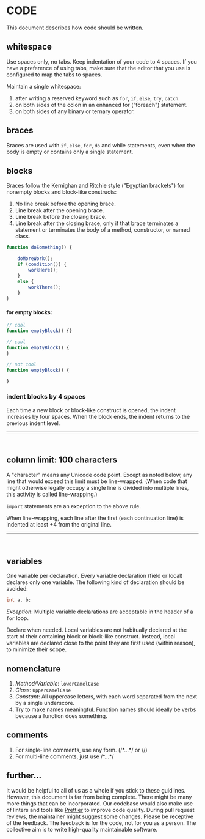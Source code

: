 # CODE

This document describes how code should be written.

## whitespace

Use spaces only, no tabs. Keep indentation of your code to 4 spaces. If you have a preference of using tabs, make sure that the editor that you use is configured to map the tabs to spaces.

Maintain a single whitespace:
1. after writing a reserved keyword such as `for`, `if`, `else`, `try`, `catch`. 
2. on both sides of the colon in an enhanced for ("foreach") statement.
3. on both sides of any binary or ternary operator.

## braces

Braces are used with `if`, `else`, `for`, `do` and while statements, even when the body is empty or contains only a single statement. 

## blocks

Braces follow the Kernighan and Ritchie style ("Egyptian brackets") for nonempty blocks and block-like constructs:

1. No line break before the opening brace.
2. Line break after the opening brace.
3. Line break before the closing brace.
4. Line break after the closing brace, only if that brace terminates a statement or terminates the body of a method, constructor, or named class. 

```javascript
function doSomething() {

    doMoreWork();
    if (condition()) {
        workHere();
    }
    else {
        workThere();
    }
}
```
 
#### for empty blocks: 
```javascript
// cool
function emptyBlock() {}

// cool
function emptyBlock() {
}

// not cool
function emptyBlock() {

}
```

### indent blocks by 4 spaces

Each time a new block or block-like construct is opened, the indent increases by four spaces. When the block ends, the indent returns to the previous indent level.
<br>
<hr>
<br>

## column limit: 100 characters

A "character" means any Unicode code point. Except as noted below, any line that would exceed this limit must be line-wrapped. (When code that might otherwise legally occupy a single line is divided into multiple lines, this activity is called line-wrapping.)

`import` statements are an exception to the above rule.

When line-wrapping, each line after the first (each continuation line) is indented at least +4 from the original line.
<br>
<hr>
<br>

## variables

One variable per declaration. Every variable declaration (field or local) declares only one variable. The following kind of declaration should be avoided:
```java
int a, b;
```
*Exception*: Multiple variable declarations are acceptable in the header of a `for` loop. 
 
Declare when needed. Local variables are not habitually declared at the start of their containing block or block-like construct. Instead, local variables are declared close to the point they are first used (within reason), to minimize their scope.

## nomenclature

1. *Method/Variable*: `lowerCamelCase`
2. *Class*: `UpperCamelCase`
3. *Constant*: All uppercase letters, with each word separated from the next by a single underscore.
4. Try to make names meaningful. Function names should ideally be verbs because a function does something.

## comments

1. For single-line comments, use any form. (/\*...\*/ or //) 
2. For multi-line comments, just use /\*...\*/

## further...

It would be helpful to all of us as a whole if you stick to these guidlines. However, this document is far from being complete. There might be many more things that can be incorporated. Our codebase would also make use of linters and tools like [Prettier](https://prettier.io/) to improve code quality. During pull request reviews, the maintainer might suggest some changes. Please be receptive of the feedback. The feedback is for the code, not for you as a person. The collective aim is to write high-quality maintainable software.

